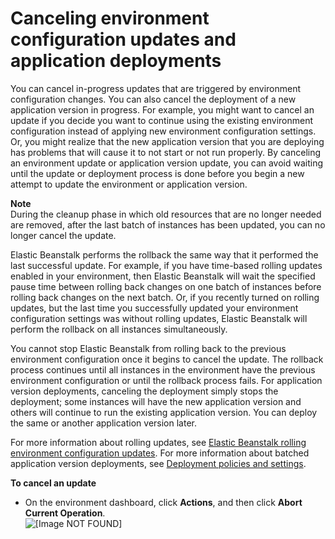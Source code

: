 # Canceling environment configuration updates and application deployments<a name="using-features.rollingupdates.cancel"></a>

You can cancel in\-progress updates that are triggered by environment configuration changes\. You can also cancel the deployment of a new application version in progress\. For example, you might want to cancel an update if you decide you want to continue using the existing environment configuration instead of applying new environment configuration settings\. Or, you might realize that the new application version that you are deploying has problems that will cause it to not start or not run properly\. By canceling an environment update or application version update, you can avoid waiting until the update or deployment process is done before you begin a new attempt to update the environment or application version\.

**Note**  
During the cleanup phase in which old resources that are no longer needed are removed, after the last batch of instances has been updated, you can no longer cancel the update\.

Elastic Beanstalk performs the rollback the same way that it performed the last successful update\. For example, if you have time\-based rolling updates enabled in your environment, then Elastic Beanstalk will wait the specified pause time between rolling back changes on one batch of instances before rolling back changes on the next batch\. Or, if you recently turned on rolling updates, but the last time you successfully updated your environment configuration settings was without rolling updates, Elastic Beanstalk will perform the rollback on all instances simultaneously\.

You cannot stop Elastic Beanstalk from rolling back to the previous environment configuration once it begins to cancel the update\. The rollback process continues until all instances in the environment have the previous environment configuration or until the rollback process fails\. For application version deployments, canceling the deployment simply stops the deployment; some instances will have the new application version and others will continue to run the existing application version\. You can deploy the same or another application version later\.

For more information about rolling updates, see [Elastic Beanstalk rolling environment configuration updates](using-features.rollingupdates.md)\. For more information about batched application version deployments, see [Deployment policies and settings](using-features.rolling-version-deploy.md)\.

**To cancel an update**
+ On the environment dashboard, click **Actions**, and then click **Abort Current Operation**\.  
![\[Image NOT FOUND\]](http://docs.aws.amazon.com/elasticbeanstalk/latest/dg/images/aeb-env-dashboard-abort.png)